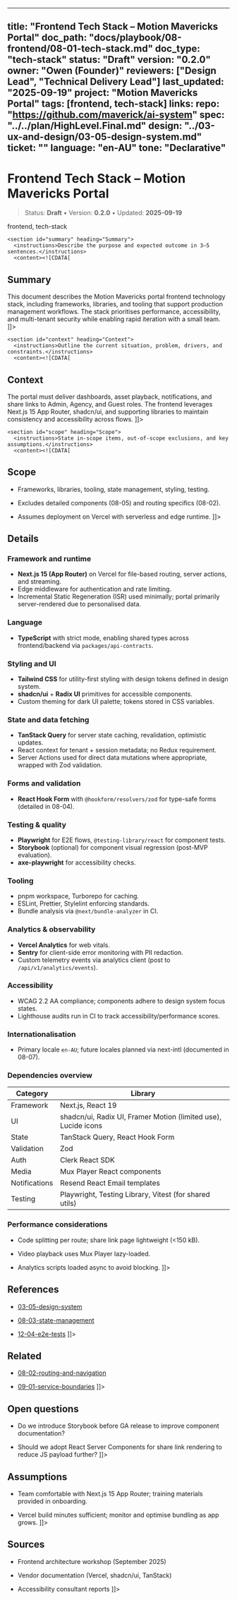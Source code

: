 <!-- ai:managed start file="docs/playbook/08-frontend/08-01-tech-stack.md" responsibility="docs" strategy="replace" -->
---
title: "Frontend Tech Stack – Motion Mavericks Portal"
doc_path: "docs/playbook/08-frontend/08-01-tech-stack.md"
doc_type: "tech-stack"
status: "Draft"
version: "0.2.0"
owner: "Owen (Founder)"
reviewers: ["Design Lead", "Technical Delivery Lead"]
last_updated: "2025-09-19"
project: "Motion Mavericks Portal"
tags: [frontend, tech-stack]
links:
  repo: "https://github.com/maverick/ai-system"
  spec: "../../plan/HighLevel.Final.md"
  design: "../03-ux-and-design/03-05-design-system.md"
  ticket: "<PLACEHOLDER>"
language: "en-AU"
tone: "Declarative"
---

# Frontend Tech Stack – Motion Mavericks Portal

> Status: **Draft** • Version: **0.2.0** • Updated: **2025-09-19**

<doc xmlns="urn:docs:universal"
     type="tech-stack"
     path="docs/playbook/08-frontend/08-01-tech-stack.md"
     version="0.2.0"
     status="Draft"
     owner="Owen (Founder)">

  <meta>
    <link rel="repo" href="https://github.com/maverick/ai-system"/>
    <link rel="spec" href="../../plan/HighLevel.Final.md"/>
    <link rel="design" href="../03-ux-and-design/03-05-design-system.md"/>
    <tags>frontend, tech-stack</tags>
  </meta>

  <sections>

    <section id="summary" heading="Summary">
      <instructions>Describe the purpose and expected outcome in 3–5 sentences.</instructions>
      <content><![CDATA[
## Summary
This document describes the Motion Mavericks portal frontend technology stack, including frameworks, libraries, and tooling that support production management workflows. The stack prioritises performance, accessibility, and multi-tenant security while enabling rapid iteration with a small team.
]]></content>
    </section>

    <section id="context" heading="Context">
      <instructions>Outline the current situation, problem, drivers, and constraints.</instructions>
      <content><![CDATA[
## Context
The portal must deliver dashboards, asset playback, notifications, and share links to Admin, Agency, and Guest roles. The frontend leverages Next.js 15 App Router, shadcn/ui, and supporting libraries to maintain consistency and accessibility across flows.
]]></content>
    </section>

    <section id="scope" heading="Scope">
      <instructions>State in-scope items, out-of-scope exclusions, and key assumptions.</instructions>
      <content><![CDATA[
## Scope
- Frameworks, libraries, tooling, state management, styling, testing.
- Excludes detailed components (08-05) and routing specifics (08-02).
- Assumes deployment on Vercel with serverless and edge runtime.
]]></content>
    </section>

    <section id="details" heading="Details">
      <content><![CDATA[
## Details

### Framework and runtime
- **Next.js 15 (App Router)** on Vercel for file-based routing, server actions, and streaming.
- Edge middleware for authentication and rate limiting.
- Incremental Static Regeneration (ISR) used minimally; portal primarily server-rendered due to personalised data.

### Language
- **TypeScript** with strict mode, enabling shared types across frontend/backend via `packages/api-contracts`.

### Styling and UI
- **Tailwind CSS** for utility-first styling with design tokens defined in design system.
- **shadcn/ui** + **Radix UI** primitives for accessible components.
- Custom theming for dark UI palette; tokens stored in CSS variables.

### State and data fetching
- **TanStack Query** for server state caching, revalidation, optimistic updates.
- React context for tenant + session metadata; no Redux requirement.
- Server Actions used for direct data mutations where appropriate, wrapped with Zod validation.

### Forms and validation
- **React Hook Form** with `@hookform/resolvers/zod` for type-safe forms (detailed in 08-04).

### Testing & quality
- **Playwright** for E2E flows, `@testing-library/react` for component tests.
- **Storybook** (optional) for component visual regression (post-MVP evaluation).
- **axe-playwright** for accessibility checks.

### Tooling
- pnpm workspace, Turborepo for caching.
- ESLint, Prettier, Stylelint enforcing standards.
- Bundle analysis via `@next/bundle-analyzer` in CI.

### Analytics & observability
- **Vercel Analytics** for web vitals.
- **Sentry** for client-side error monitoring with PII redaction.
- Custom telemetry events via analytics client (post to `/api/v1/analytics/events`).

### Accessibility
- WCAG 2.2 AA compliance; components adhere to design system focus states.
- Lighthouse audits run in CI to track accessibility/performance scores.

### Internationalisation
- Primary locale `en-AU`; future locales planned via next-intl (documented in 08-07).

### Dependencies overview
| Category | Library |
|----------|---------|
| Framework | Next.js, React 19 |
| UI | shadcn/ui, Radix UI, Framer Motion (limited use), Lucide icons |
| State | TanStack Query, React Hook Form |
| Validation | Zod |
| Auth | Clerk React SDK |
| Media | Mux Player React components |
| Notifications | Resend React Email templates |
| Testing | Playwright, Testing Library, Vitest (for shared utils) |

### Performance considerations
- Code splitting per route; share link page lightweight (<150 kB).
- Video playback uses Mux Player lazy-loaded.
- Analytics scripts loaded async to avoid blocking.
]]></content>
    </section>

    <section id="references" heading="References">
      <content><![CDATA[
## References
- [03-05-design-system](../03-ux-and-design/03-05-design-system.md)
- [08-03-state-management](08-03-state-management.md)
- [12-04-e2e-tests](../12-testing-and-quality/12-04-e2e-tests.md)
]]></content>
    </section>

    <section id="related" heading="Related">
      <content><![CDATA[
## Related
- [08-02-routing-and-navigation](08-02-routing-and-navigation.md)
- [09-01-service-boundaries](../09-backend/09-01-service-boundaries.md)
]]></content>
    </section>

    <section id="open_questions" heading="Open questions">
      <content><![CDATA[
## Open questions
- Do we introduce Storybook before GA release to improve component documentation?
- Should we adopt React Server Components for share link rendering to reduce JS payload further?
]]></content>
    </section>

    <section id="assumptions" heading="Assumptions">
      <content><![CDATA[
## Assumptions
- Team comfortable with Next.js 15 App Router; training materials provided in onboarding.
- Vercel build minutes sufficient; monitor and optimise bundling as app grows.
]]></content>
    </section>

    <section id="sources" heading="Sources">
      <content><![CDATA[
## Sources
- Frontend architecture workshop (September 2025)
- Vendor documentation (Vercel, shadcn/ui, TanStack)
- Accessibility consultant reports
]]></content>
    </section>

  </sections>
</doc>
<!-- ai:managed end -->
